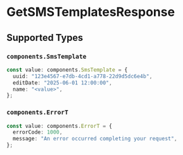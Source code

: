 # GetSMSTemplatesResponse


## Supported Types

### `components.SmsTemplate`

```typescript
const value: components.SmsTemplate = {
  uuid: "123e4567-e7db-4cd1-a778-22d9d5dc6e4b",
  editDate: "2025-06-01 12:00:00",
  name: "<value>",
};
```

### `components.ErrorT`

```typescript
const value: components.ErrorT = {
  errorCode: 1000,
  message: "An error occurred completing your request",
};
```

